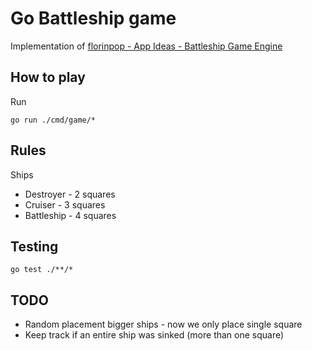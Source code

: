 # Go Battleship game

Implementation of [florinpop - App Ideas - Battleship Game Engine](https://github.com/florinpop17/app-ideas/blob/master/Projects/3-Advanced/Battleship-Game-Engine.md)

## How to play

Run
```
go run ./cmd/game/*
```

## Rules

Ships
* Destroyer - 2 squares
* Cruiser - 3 squares
* Battleship - 4 squares

## Testing

```
go test ./**/*
```

## TODO

* Random placement bigger ships - now we only place single square
* Keep track if an entire ship was sinked (more than one square)